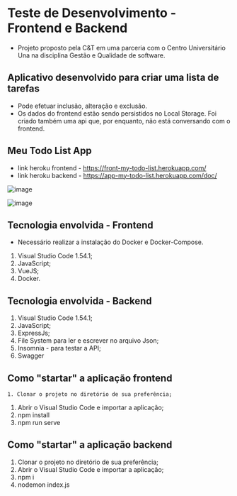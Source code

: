 # Teste de Desenvolvimento - Frontend e Backend

- Projeto proposto pela C&T em uma parceria com o Centro Universitário Una na disciplina Gestão e Qualidade de software.

## Aplicativo desenvolvido para criar uma lista de tarefas

- Pode efetuar inclusão, alteração e exclusão.
- Os dados do frontend estão sendo persistidos no Local Storage. Foi criado também uma api que, por enquanto, não está conversando com o frontend.

## Meu Todo List App
- link heroku frontend - https://front-my-todo-list.herokuapp.com/
- link heroku backend - https://app-my-todo-list.herokuapp.com/doc/

![image](https://user-images.githubusercontent.com/67280323/125173153-22c9ec00-e194-11eb-8150-8c57c1f61cff.png)

![image](https://user-images.githubusercontent.com/67280323/125174042-f5337180-e198-11eb-968a-d2f3e4720530.png)

## Tecnologia envolvida - Frontend
- Necessário realizar a instalação do Docker e Docker-Compose.

1. Visual Studio Code 1.54.1;
2. JavaScript;
3. VueJS;
4. Docker. 

## Tecnologia envolvida - Backend

1. Visual Studio Code 1.54.1;
2. JavaScript;
3. ExpressJs;
4. File System para ler e escrever no arquivo Json;
5. Insomnia - para testar a API;
6. Swagger

## Como "startar" a aplicação frontend
~~~~
1. Clonar o projeto no diretório de sua preferência;
~~~~
1. Abrir o Visual Studio Code e importar a aplicação;
1. npm install
1. npm run serve


## Como "startar" a aplicação backend

1. Clonar o projeto no diretório de sua preferência;
1. Abrir o Visual Studio Code e importar a aplicação;
1. npm i
1. nodemon index.js



